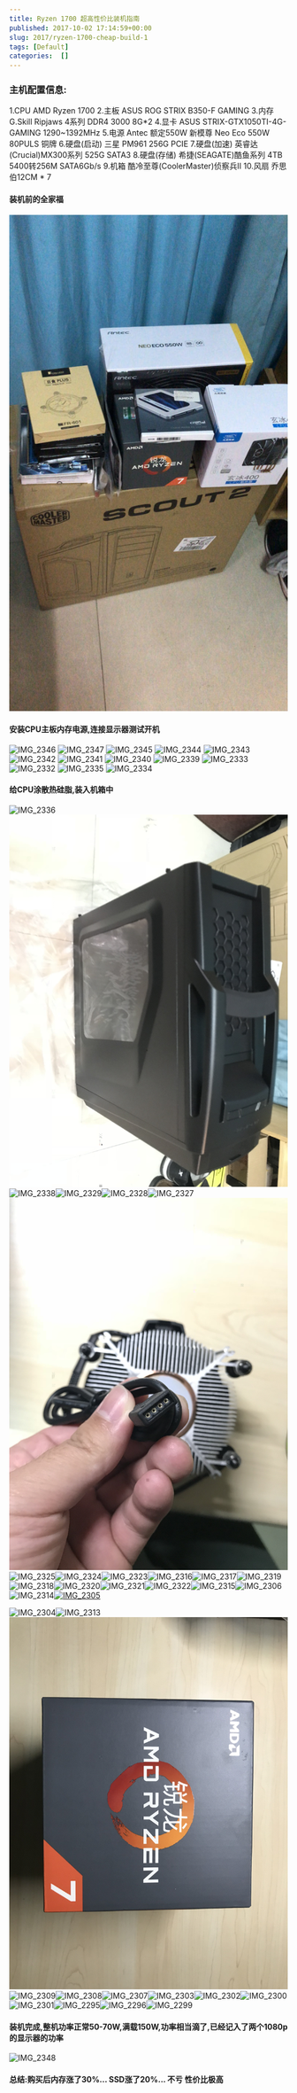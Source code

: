 ```yaml
---
title: Ryzen 1700 超高性价比装机指南
published: 2017-10-02 17:14:59+00:00
slug: 2017/ryzen-1700-cheap-build-1
tags: [Default]
categories:  []
---
```


### 主机配置信息:


1.CPU AMD Ryzen 1700
2.主板 ASUS ROG STRIX B350-F GAMING
3.内存 G.Skill Ripjaws 4系列 DDR4 3000 8G*2
4.显卡 ASUS STRIX-GTX1050TI-4G-GAMING 1290~1392MHz
5.电源 Antec 额定550W 新模尊 Neo Eco 550W 80PULS 铜牌
6.硬盘(启动) 三星 PM961 256G PCIE
7.硬盘(加速) 英睿达(Crucial)MX300系列 525G SATA3
8.硬盘(存储) 希捷(SEAGATE)酷鱼系列 4TB 5400转256M SATA6Gb/s
9.机箱 酷冷至尊(CoolerMaster)侦察兵II
10.风扇 乔思伯12CM * 7


#### 装机前的全家福


![IMG_2297](../old_assets/IMG_2297.jpg)


#### 安装CPU主板内存电源,连接显示器测试开机


![IMG_2346](../old_assets/IMG_2346.jpg)
![IMG_2347](../old_assets/IMG_2347.jpg)
![IMG_2345](../old_assets/IMG_2345.jpg)
![IMG_2344](../old_assets/IMG_2344.jpg)
![IMG_2343](../old_assets/IMG_2343.jpg)
![IMG_2342](../old_assets/IMG_2342.jpg) 
![IMG_2341](../old_assets/IMG_2341.jpg)
![IMG_2340](../old_assets/IMG_2340.jpg) 
![IMG_2339](../old_assets/IMG_2339.jpg)
![IMG_2333](../old_assets/IMG_2333.jpg)
![IMG_2332](../old_assets/IMG_2332.jpg)
![IMG_2335](../old_assets/IMG_2335.jpg)
![IMG_2334](../old_assets/IMG_2334.jpg)


#### 给CPU涂散热硅脂,装入机箱中


![IMG_2336](../old_assets/IMG_2336.jpg)![IMG_2337](../old_assets/IMG_2337.jpg)![IMG_2338](../old_assets/IMG_2338.jpg)![IMG_2329](../old_assets/IMG_2329.jpg)![IMG_2328](../old_assets/IMG_2328.jpg)![IMG_2327](../old_assets/IMG_2327.jpg)![IMG_2326](../old_assets/IMG_2326.jpg)![IMG_2325](../old_assets/IMG_2325.jpg)![IMG_2324](../old_assets/IMG_2324.jpg)![IMG_2323](../old_assets/IMG_2323.jpg)![IMG_2316](../old_assets/IMG_2316.jpg)![IMG_2317](../old_assets/IMG_2317.jpg)![IMG_2319](../old_assets/IMG_2319.jpg)![IMG_2318](../old_assets/IMG_2318.jpg)![IMG_2320](../old_assets/IMG_2320.jpg)![IMG_2321](../old_assets/IMG_2321.jpg)![IMG_2322](../old_assets/IMG_2322.jpg)![IMG_2315](../old_assets/IMG_2315.jpg)![IMG_2306](../old_assets/IMG_2306.jpg)![IMG_2314](../old_assets/IMG_2314.jpg)[![IMG_2305](../old_assets/IMG_2305.jpg)](../old_assets/IMG_2305.jpg)



![IMG_2304](../old_assets/IMG_2304.jpg)![IMG_2313](../old_assets/IMG_2313.jpg)![IMG_2310](../old_assets/IMG_2310.jpg)![IMG_2309](../old_assets/IMG_2309.jpg)![IMG_2308](../old_assets/IMG_2308.jpg)![IMG_2307](../old_assets/IMG_2307.jpg)![IMG_2303](../old_assets/IMG_2303.jpg)![IMG_2302](../old_assets/IMG_2302.jpg)![IMG_2300](../old_assets/IMG_2300.jpg)![IMG_2301](../old_assets/IMG_2301.jpg)![IMG_2295](../old_assets/IMG_2295.jpg)![IMG_2296](../old_assets/IMG_2296.jpg)![IMG_2299](../old_assets/IMG_2299.jpg)


#### 装机完成,整机功率正常50-70W,满载150W,功率相当滴了,已经记入了两个1080p的显示器的功率


![IMG_2348](../old_assets/IMG_2348.jpg)


#### 总结:购买后内存涨了30%... SSD涨了20%... 不亏 性价比极高

